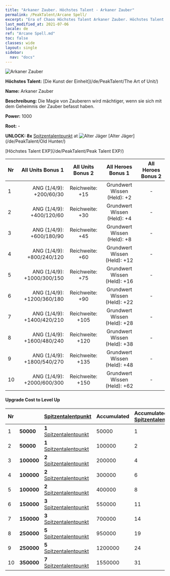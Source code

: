 ```yaml
---
title: "Arkaner Zauber. Höchstes Talent - Arkaner Zauber"
permalink: /PeakTalent/Arcane Spell/
excerpt: "Era of Chaos Höchstes Talent Arkaner Zauber. Höchstes Talent Arkaner Zauber. Arkaner Zauber"
last_modified_at: 2021-07-06
locale: de
ref: "Arcane Spell.md"
toc: false
classes: wide
layout: single
sidebar:
  nav: "docs"
---
```


  ![Arkaner Zauber](/images/pt/talent_2011.png)

  **Höchstes Talent:** [Die Kunst der Einheit](/de/PeakTalent/The Art of Unit/)

  **Name:** Arkaner Zauber

  **Beschreibung:** Die Magie von Zauberern wird mächtiger, wenn sie sich mit dem Geheimnis der Zauber befasst haben.

  **Power:** 1000

  **Root:** -

  **UNLOCK: 8x** [Spitzentalentpunkt](/ItemsDE/con_934/) at ![Alter Jäger](/images/pt/talent_2010.png) [Alter Jäger](/de/PeakTalent/Old Hunter/)

  [Höchstes Talent EXP](/de/PeakTalent/Peak Talent EXP/)

  | Nr | All Units Bonus 1 | All Units Bonus 2 | All Heroes Bonus 1 | All Heroes Bonus 2 |
  |:---|--------------:|:-------------:|:-------------:|:-------------:|
  | 1 | ANG (1/4/9): +200/60/30 | Reichweite: +15 | Grundwert Wissen (Held): +2 | - |
  | 2 | ANG (1/4/9): +400/120/60 | Reichweite: +30 | Grundwert Wissen (Held): +4 | - |
  | 3 | ANG (1/4/9): +600/180/90 | Reichweite: +45 | Grundwert Wissen (Held): +8 | - |
  | 4 | ANG (1/4/9): +800/240/120 | Reichweite: +60 | Grundwert Wissen (Held): +12 | - |
  | 5 | ANG (1/4/9): +1000/300/150 | Reichweite: +75 | Grundwert Wissen (Held): +16 | - |
  | 6 | ANG (1/4/9): +1200/360/180 | Reichweite: +90 | Grundwert Wissen (Held): +22 | - |
  | 7 | ANG (1/4/9): +1400/420/210 | Reichweite: +105 | Grundwert Wissen (Held): +28 | - |
  | 8 | ANG (1/4/9): +1600/480/240 | Reichweite: +120 | Grundwert Wissen (Held): +38 | - |
  | 9 | ANG (1/4/9): +1800/540/270 | Reichweite: +135 | Grundwert Wissen (Held): +48 | - |
  | 10 | ANG (1/4/9): +2000/600/300 | Reichweite: +150 | Grundwert Wissen (Held): +62 | - |


#### Upgrade Cost to Level Up

  | Nr | <i class="fas fa-coins"/> | [Spitzentalentpunkt](/ItemsDE/con_934/) | Accumulated <i class="fas fa-coins"/> | Accumulated [Spitzentalentpunkt](/ItemsDE/con_934/) |
  |:---|:--------------|:-------------|:-------------|:-------------|
  | 1 | **50000** | **1** [Spitzentalentpunkt](/ItemsDE/con_934/) | 50000 | 1 |
  | 2 | **50000** | **1** [Spitzentalentpunkt](/ItemsDE/con_934/) | 100000 | 2 |
  | 3 | **100000** | **2** [Spitzentalentpunkt](/ItemsDE/con_934/) | 200000 | 4 |
  | 4 | **100000** | **2** [Spitzentalentpunkt](/ItemsDE/con_934/) | 300000 | 6 |
  | 5 | **100000** | **2** [Spitzentalentpunkt](/ItemsDE/con_934/) | 400000 | 8 |
  | 6 | **150000** | **3** [Spitzentalentpunkt](/ItemsDE/con_934/) | 550000 | 11 |
  | 7 | **150000** | **3** [Spitzentalentpunkt](/ItemsDE/con_934/) | 700000 | 14 |
  | 8 | **250000** | **5** [Spitzentalentpunkt](/ItemsDE/con_934/) | 950000 | 19 |
  | 9 | **250000** | **5** [Spitzentalentpunkt](/ItemsDE/con_934/) | 1200000 | 24 |
  | 10 | **350000** | **7** [Spitzentalentpunkt](/ItemsDE/con_934/) | 1550000 | 31 |
